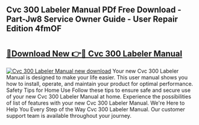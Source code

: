 ## Cvc 300 Labeler Manual PDf Free Download - Part-Jw8 Service Owner Guide - User Repair Edition 4fmOF

# <h2><a href="http://bc14461.oget.top/?id=Cvc+300+Labeler+Manual">🔗Download New 👉🔴 Cvc 300 Labeler Manual</a></h2>

[![Cvc 300 Labeler Manual new download](https://i.imgur.com/5g1atiW.png)](http://bc14461.oget.top/?id=Cvc+300+Labeler+Manual)
Your new Cvc 300 Labeler Manual is designed to make your life easier. This user manual shows you how to install, operate, and maintain your product for optimal performance. Safety Tips for Home Use Follow these tips to ensure safe and secure use of your new Cvc 300 Labeler Manual at home. Experience the possibilities of list of features with your new Cvc 300 Labeler Manual. We're Here to Help You Every Step of the Way Cvc 300 Labeler Manual. Our customer support team is available throughout your journey.
